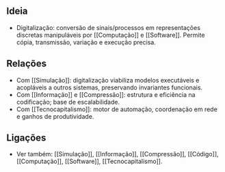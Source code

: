 ## Ideia
- Digitalização: conversão de sinais/processos em representações discretas manipuláveis por [[Computação]] e [[Software]]. Permite cópia, transmissão, variação e execução precisa.

## Relações
- Com [[Simulação]]: digitalização viabiliza modelos executáveis e acopláveis a outros sistemas, preservando invariantes funcionais.
- Com [[Informação]] e [[Compressão]]: estrutura e eficiência na codificação; base de escalabilidade.
- Com [[Tecnocapitalismo]]: motor de automação, coordenação em rede e ganhos de produtividade.

## Ligações
- Ver também: [[Simulação]], [[Informação]], [[Compressão]], [[Código]], [[Computação]], [[Software]], [[Tecnocapitalismo]].
